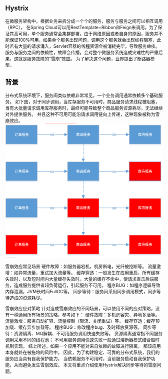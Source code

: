 ## Hystrix
在微服务架构中，根据业务来拆分成一个个的服务，服务与服务之间可以相互调用（RPC），
在Spring Cloud可以用RestTemplate+Ribbon和Feign来调用。为了保证其高可用，单个服务通常会集群部署。由于网络原因或者自身的原因，服务并不能保证100%可用，如果单个服务出现问题，调用这个服务就会出现线程阻塞，此时若有大量的请求涌入，Servlet容器的线程资源会被消耗完毕，导致服务瘫痪。服务与服务之间的依赖性，故障会传播，会对整个微服务系统造成灾难性的严重后果，这就是服务故障的“雪崩”效应。
为了解决这个问题，业界提出了断路器模型。
## 背景
分布式系统环境下，服务间类似依赖非常常见，一个业务调用通常依赖多个基础服务。
如下图，对于同步调用，当库存服务不可用时，商品服务请求线程被阻塞，
当有大批量请求调用库存服务时，最终可能导致整个商品服务资源耗尽，无法继续对外提供服务。
并且这种不可用可能沿请求调用链向上传递，这种现象被称为雪崩效应。
![img](doc/image/微信截图_20190801183107.png)

雪崩效应常见场景
硬件故障：如服务器宕机，机房断电，光纤被挖断等。
流量激增：如异常流量，重试加大流量等。
缓存穿透：一般发生在应用重启，所有缓存失效时，以及短时间内大量缓存失效时。大量的缓存不命中，使请求直击后端服务，造成服务提供者超负荷运行，引起服务不可用。
程序BUG：如程序逻辑导致内存泄漏，JVM长时间FullGC等。
同步等待：服务间采用同步调用模式，同步等待造成的资源耗尽。

雪崩效应应对策略
针对造成雪崩效应的不同场景，可以使用不同的应对策略，没有一种通用所有场景的策略，参考如下：
硬件故障：多机房容灾、异地多活等。
流量激增：服务自动扩容、流量控制（限流、关闭重试）等。
缓存穿透：缓存预加载、缓存异步加载等。
程序BUG：修改程序bug、及时释放资源等。
同步等待：资源隔离、MQ解耦、不可用服务调用快速失败等。
资源隔离通常指不同服务调用采用不同的线程池；
不可用服务调用快速失败一般通过熔断器模式结合超时机制实现。
综上所述，如果一个应用不能对来自依赖的故障进行隔离，
那该应用本身就处在被拖垮的风险中。 
因此，为了构建稳定、可靠的分布式系统，我们的服务应当具有自我保护能力，
当依赖服务不可用时，当前服务启动自我保护功能，从而避免发生雪崩效应。
本文将重点介绍使用Hystrix解决同步等待的雪崩问题。